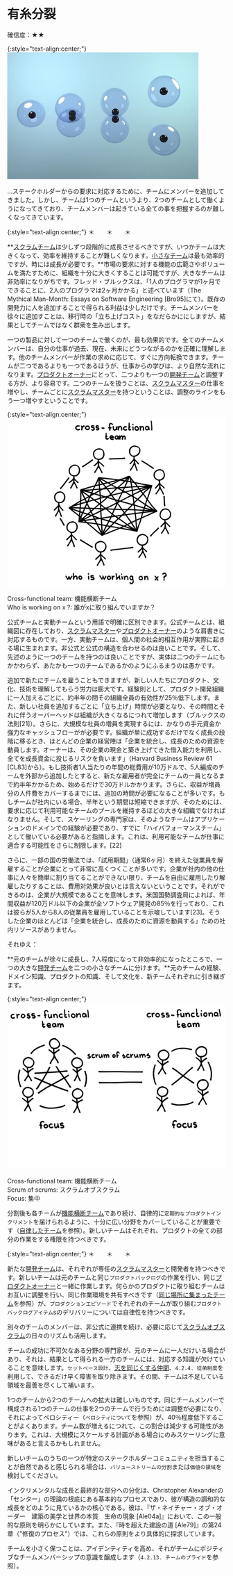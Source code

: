 # 有糸分裂

確信度：★★

{:style="text-align:center;"}
![ch02_18_18_Mitosis1](Images/ch02_18_18_Mitosis1.png)

…ステークホルダーからの要求に対応するために、チームにメンバーを追加してきました。しかし、チームは1つのチームというより、2つのチームとして働くようになってきており、チームメンバーは起きている全ての事を把握するのが難しくなってきています。

{:style="text-align:center;"}
＊　　＊　　＊

**[スクラムチーム](ch02_07_7_Scrum_Team.md)​は少しずつ段階的に成長させるべきですが、いつかチームは大きくなって、効率を維持することが難しくなります。[小さなチーム](ch02_09_9_Small_Teams.md)​は最も効率的ですが、時には成長が必要です。**市場の要求に対する機能の広範さやボリュームを満たすために、組織を十分に大きくすることは可能ですが、大きなチームは非効率になりがちです。フレッド・ブルックスは、「1人のプログラマが1ヶ月でできることに、2人のプログラマは2ヶ月かかる」と述べています（The Mythical Man-Month: Essays on Software Engineering [Bro95]にて）。既存の開発力に人を追加することで得られる利益は少しだけです。チームメンバーを徐々に追加すことは、移行時の「立ち上げコスト」をなだらかににしますが、結果としてチームではなく群衆を生み出します。

一つの製品に対して一つのチームで働くのが、最も効果的です。全てのチームメンバーは、自分の仕事が過去、現在、未来にどうつながるのかを正確に理解します。他のチームメンバーが作業の求めに応じて、すぐに方向転換できます。チームが二つであるよりも一つであるほうが、仕事からの学びは、より自然な流れになります。[プロダクトオーナー](ch02_11_11_Product_Owner.md)​にとって、二つよりも一つの[開発チーム](ch02_14_14_Development_Team.md)と調整する方が、より容易です。二つのチームを扱うことは、[スクラムマスター](ch02_20_19_ScrumMaster.md)の仕事を増やし、チームごとに[スクラムマスター](ch02_20_19_ScrumMaster.md)を持つということは、調整のラインをもう一つ増やすということです。

{:style="text-align:center;"}
![ch02_18_18_Mitosis2](Images/ch02_18_18_Mitosis2.png)

Cross-functional team: 機能横断チーム<br>Who is working on x ?: 誰がxに取り組んでいますか？

公式チームと実動チームという用語で明確に区別できます。公式チームとは、組織図に存在しており、[スクラムマスター](ch02_20_19_ScrumMaster.md)や[プロダクトオーナー](ch02_11_11_Product_Owner.md)のような肩書きに対応するものです。一方、実動チームは、個人間の社会的相互作用が実際に起きる場に生まれます。非公式と公式の構造を合わせるのは良いことです。そして、先述のように一つのチームを持つのは良いことですが、実体は二つのチームにもかかわらず、あたかも一つのチームであるかのようにふるまうのは愚かです。

追加で新たにチームを雇うこともできますが、新しい人たちにプロダクト、文化、技術を理解してもらう労力は膨大です。経験則として、プロダクト開発組織に一人加えるごとに、約半年の間その組織全員の有効性が25％低下します。また、新しい社員を追加するごとに「立ち上げ」時間が必要となり、その時間とそれに伴うオーバーヘッドは組織が大きくなるにつれて増加します（ブルックスの法則[21]）。さらに、大規模な社員の増員を実現するには、かなりの手元資金か強力なキャッシュフローがが必要です。組織が単に成功するだけでなく成長の段階に移るとき、ほとんどの企業の経営陣は「企業を統合し、成長のための資源を動員します。オーナーは、その企業の現金と築き上げてきた借入能力を利用し、全てを成長資金に投じるリスクを負います」（Harvard Business Review 61 [CL83]から）。もし技術者1人当たりの年間の総費用が10万ドルで、5人編成のチームを外部から追加したとすると、新たな雇用者が完全にチームの一員となるまで約半年かかるため、始めるだけで30万ドルかかります。さらに、収益が増員分の人件費をカバーするまでには、追加の時間が必要になることが多いです。もしチームが社内にいる場合、半年という期間は短縮できますが、そのためには、要求に応じて利用可能なチームのプールを維持するほどの大きな組織でなければなりません。そして、スケーリングの専門家は、そのようなチームはアプリケーションのドメインでの経験が必要であり、すでに「ハイパフォーマンスチーム」として働いている必要があると指摘します。これは、利用可能なチームが仕事に適合する可能性をさらに制限します。[22]

さらに、一部の国の労働法では、「試用期間」（通常6ヶ月）を終えた従業員を解雇することが企業にとって非常に高くつくことが多いです。企業が社内の他の仕事に人々を簡単に割り当てることができない限り、チームを自由に雇用したり解雇したりすることは、費用対効果が良いとは言えないということです。それができるのは、企業が大規模であることを意味します。米国国勢調査局によれば、年間収益が120万ドル以下の企業が全ソフトウェア開発の85％を行っており、これは彼らが5人から8人の従業員を雇用していることを示唆しています[23]。そうした企業のほとんどは「企業を統合し、成長のために資源を動員する」ための社内リソースがありません。

それゆえ：

**元のチームが徐々に成長し、7人程度になって非効率的になったところで、一つの大きな[開発チーム](ch02_14_14_Development_Team.md)を二つの小さなチームに分けます。**元のチームの経験、ドメイン知識、プロダクトの知識、そして文化を、新チームそれぞれに引き継ぎます。

{:style="text-align:center;"}
![ch02_18_18_Mitosis3](Images/ch02_18_18_Mitosis3.png)

Cross-functional team: 機能横断チーム<br>Scrum of scrums: スクラムオブスクラム<br>Focus: 集中

分割後も各チームが[機能横断チーム](ch02_10_10_Cross_Functional_Team.md)であり続け、自律的に`定期的なプロダクトインクリメント`を届けられるように、十分に広い分野をカバーしていることが重要です（[自律したチーム](ch02_16_16_Autonomous_Team.md)を参照）。新しいチームはそれぞれ、プロダクトの全ての部分の作業をする権限を持つべきです。

{:style="text-align:center;"}
＊　　＊　　＊

新たな[開発チーム](ch02_14_14_Development_Team.md)は、それぞれが専任の[スクラムマスター](ch02_20_19_ScrumMaster.md)と開発者を持つべきです。新しいチームは元のチームと同じ`プロダクトバックログ`の作業を行い、同じ[プロダクトオーナー](ch02_11_11_Product_Owner.md)と一緒に作業します。何らかのプロダクトに取り組むチームはお互いに調整を行い、同じ作業環境を共有すべきです（[同じ場所に集まったチーム](ch02_08_8_Collocated_Team.md)を参照）が、`プロダクションエピソード`でそれぞれのチームが取り組む`プロダクトバックログアイテム`​sのデリバリーについては自律性を持つべきです。

別々のチームのメンバーは、非公式に連携を続け、必要に応じて[スクラムオブスクラム](ch02_35_34_Scrum_of_Scrums.md)​の日々のリズムも活用します。

チームの成功に不可欠なある分野の専門家が、元のチームに一人だけいる場合があり、それは、結果として得られる一方のチームには、対応する知識が欠けていることを意味します。`セットベース設計`、[志を同じくする仲間](ch02_05_5_Birds_of_a_Feather.md)、`4.2.4. 徒弟制度`を利用して、できるだけ早く障害を取り除きます。その間、チームは不足している領域を最善を尽くして補います。

1つのチームから2つのチームへの拡大は難しいものです。同じチームメンバーで構成される1つのチームの仕事を2つのチームで行うためには調整が必要になり、それによってベロシティー（`ベロシティについて`を参照）が、40％程度低下することがよくあります。チーム数が増えるにつれて、この割合は減少する可能性があります。これは、大規模にスケールする計画がある場合にのみスケーリングに意味があると言えるかもしれません。

新しいチームのうちの一つが特定のステークホルダーコミュニティを担当することが自然であると感じられる場合は、`バリューストリームの分割`または`価値の領域`​を検討してください。

インクリメンタルな成長と最終的な部分への分化は、Christopher Alexanderの「センター」の理論の根底にある基本的なプロセスであり、彼が構造の調和的な成長をどのように見ているかの核心である。彼は、『ザ・ネイチャー・オブ・オーダー　建築の美学と世界の本質　生命の現象  [Ale04a]』において、この一般的な原則を明らかにしています。また、『時を超えた建設の道 [Ale79]』の第24章（"修復のプロセス"）では、これらの原則をより具体的に探求しています。

チームを小さく保つことは、アイデンティティを高め、それがチームにポジティブなチームメンバーシップの意識を醸成します（`4.2.13. チームのプライド`を参照）。

